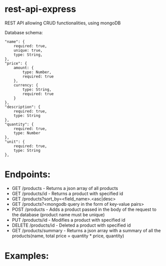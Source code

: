 # rest-api-express
REST API allowing CRUD functionalities, using mongoDB

Database schema:

    "name": {
        required: true,
        unique: true,
        type: String,
    },
    "price": {
        amount: {
            type: Number,
            required: true
        },
        currency: {
            type: String,
            required: true
        }
    },
    "description": {
        required: true,
        type: String
    },
    "quantity": {
        required: true,
        type: Number
    },
    "unit": {
        required: true,
        type: String
    },
# Endpoints:
- GET /products - Returns a json array of all products
- GET /products/id - Returns a product with specified id
- GET /products?sort_by=\<field_name\>.\<asc|desc\>
- GET /products?\<mongodb query in the form of key-value pairs\>
- POST /products - Adds a product passed in the body of the request to the database (product name must be unique)
- PUT /products/id - Modifies a product with specified id
- DELETE /products/id - Deleted a product with specified id
- GET /products/summary - Returns a json array with a summary of all the products(name, total price = quantity * price, quantity)

# Examples:


